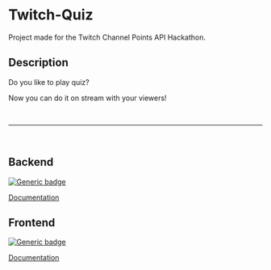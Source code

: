 # Twitch-Quiz

Project made for the Twitch Channel Points API Hackathon.

## Description
Do you like to play quiz?

Now you can do it on stream with your viewers!

<br/>

---

<br/>

## Backend
[![Generic badge](https://img.shields.io/badge/Language-Python%20Flask-303f9f.svg)](https://shields.io/)

[Documentation](./backend/README.md)

## Frontend
[![Generic badge](https://img.shields.io/badge/Language-Vue.js-303f9f.svg)](https://shields.io/)

[Documentation](./frontend/README.md)

